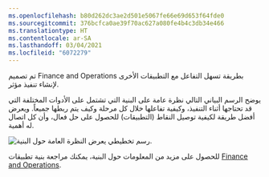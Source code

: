 ```yaml
---
ms.openlocfilehash: b80d262dc3ae2d501e5067fe66e69d653f64fde0
ms.sourcegitcommit: 376bcfca0ae39f70ac627a080fe4b4c3db34e466
ms.translationtype: HT
ms.contentlocale: ar-SA
ms.lasthandoff: 03/04/2021
ms.locfileid: "6072279"
---
```

تم تصميم Finance and Operations بطريقة تسهل التفاعل مع التطبيقات الأخرى لإنشاء تنفيذ مؤثر. 

يوضح الرسم البياني التالي نظرة عامة على البنية التي تشتمل على الأدوات المختلفة التي قد تحتاجها أثناء التنفيذ، وكيفية تفاعلها خلال كل مرحلة وكيف يتم ربطها جميعاً. ويعرض أفضل طريقة لكيفية توصيل النقاط (التطبيقات) للحصول على حل فعال، وأن كل اتصال له أهمية.

![رسم تخطيطي يعرض النظرة العامة حول البنية.](../media/architecture.gif)



للحصول على مزيد من المعلومات حول البنية، يمكنك مراجعة بنية تطبيقات [Finance and Operations](https://docs.microsoft.com/dynamics365/unified-operations/fin-and-ops/imp-lifecycle/architecture-overview).
